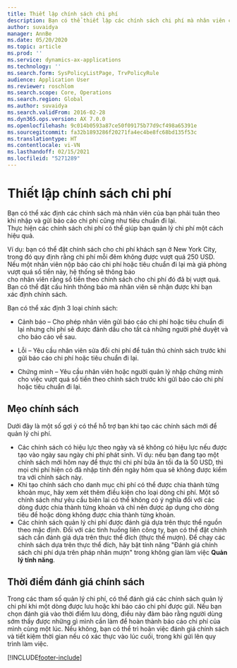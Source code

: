 ```yaml
---
title: Thiết lập chính sách chi phí
description: Bạn có thể thiết lập các chính sách chi phí mà nhân viên của bạn phải tuân theo khi nhập và gửi báo cáo chi phí cũng như tiêu chuẩn đi lại trong Microsoft Dynamics 365 Finance.
author: suvaidya
manager: AnnBe
ms.date: 05/20/2020
ms.topic: article
ms.prod: ''
ms.service: dynamics-ax-applications
ms.technology: ''
ms.search.form: SysPolicyListPage, TrvPolicyRule
audience: Application User
ms.reviewer: roschlom
ms.search.scope: Core, Operations
ms.search.region: Global
ms.author: suvaidya
ms.search.validFrom: 2016-02-28
ms.dyn365.ops.version: AX 7.0.0
ms.openlocfilehash: 9c014b0593a87ce50f09175b77d9cf498a65391e
ms.sourcegitcommit: fa32b1893286f20271fa4ec4be8fc68bd135f53c
ms.translationtype: HT
ms.contentlocale: vi-VN
ms.lasthandoff: 02/15/2021
ms.locfileid: "5271289"
---
```

# <a name="set-up-expense-policies"></a>Thiết lập chính sách chi phí

Bạn có thể xác định các chính sách mà nhân viên của bạn phải tuân theo khi nhập và gửi báo cáo chi phí cũng như tiêu chuẩn đi lại.         
Thực hiện các chính sách chi phí có thể giúp bạn quản lý chi phí một cách hiệu quả.         

Ví dụ: bạn có thể đặt chính sách cho chi phí khách sạn ở New York City, trong đó quy định rằng chi phí mỗi đêm không được vượt quá 250 USD.       
Nếu một nhân viên nộp báo cáo chi phí hoặc tiêu chuẩn đi lại mà giá phòng vượt quá số tiền này, hệ thống sẽ thông báo        
cho nhân viên rằng số tiền theo chính sách cho chi phí đó đã bị vượt quá. Bạn có thể đặt cấu hình thông báo mà nhân viên sẽ nhận được khi bạn        
xác định chính sách.      
        
Bạn có thể xác định 3 loại chính sách:         
        
- Cảnh báo – Cho phép nhân viên gửi báo cáo chi phí hoặc tiêu chuẩn đi lại nhưng chi phí sẽ được đánh dấu cho tất cả những người phê duyệt và        
  cho báo cáo về sau.        

- Lỗi – Yêu cầu nhân viên sửa đổi chi phí để tuân thủ chính sách trước khi gửi báo cáo chi phí hoặc tiêu chuẩn đi lại.       
 
 - Chứng minh – Yêu cầu nhân viên hoặc người quản lý nhập chứng minh cho việc vượt quá số tiền theo chính sách trước khi gửi báo cáo chi phí hoặc tiêu chuẩn đi lại.        

## <a name="policy-tips"></a>Mẹo chính sách
Dưới đây là một số gợi ý có thể hỗ trợ bạn khi tạo các chính sách mới để quản lý chi phí. 
* Các chính sách có hiệu lực theo ngày và sẽ không có hiệu lực nếu được tạo vào ngày sau ngày chi phí phát sinh. Ví dụ: nếu bạn đang tạo một chính sách mới hôm nay để thực thi chi phí bữa ăn tối đa là 50 USD, thì mọi chi phí hiện có đã nhập tính đến ngày hôm qua sẽ không được kiểm tra với chính sách này.
* Khi tạo chính sách cho danh mục chi phí có thể được chia thành từng khoản mục, hãy xem xét thêm điều kiện cho loại dòng chi phí. Một số chính sách như yêu cầu biên lai có thể không có ý nghĩa đối với các dòng được chia thành từng khoản và chỉ nên được áp dụng cho dòng tiêu đề hoặc dòng không được chia thành từng khoản. 
* Các chính sách quản lý chi phí được đánh giá dựa trên thực thể nguồn theo mặc định. Đối với các tình huống liên công ty, bạn có thể đặt chính sách cần đánh giá dựa trên thực thể đích (thực thể mượn). Để chạy các chính sách dựa trên thực thể đích, hãy bật tính năng "Đánh giá chính sách chi phí dựa trên pháp nhân mượn" trong không gian làm việc **Quản lý tính năng**.

## <a name="when-to-evaluate-policies"></a>Thời điểm đánh giá chính sách

Trong các tham số quản lý chi phí, có thể đánh giá các chính sách quản lý chi phí khi một dòng được lưu hoặc khi báo cáo chi phí được gửi. Nếu bạn chọn đánh giá vào thời điểm lưu dòng, điều này đảm bảo rằng người dùng sớm thấy được những gì mình cần làm để hoàn thành báo cáo chi phí của mình cùng một lúc. Nếu không, bạn có thể trì hoãn việc đánh giá chính sách và tiết kiệm thời gian nếu có xác thực vào lúc cuối, trong khi gửi lên quy trình làm việc.


[!INCLUDE[footer-include](../includes/footer-banner.md)]